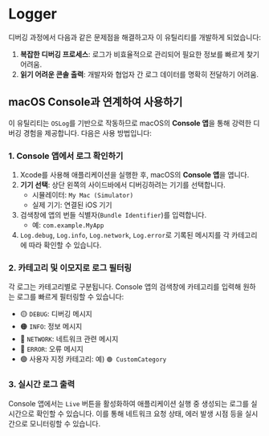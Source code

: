 # Logger

디버깅 과정에서 다음과 같은 문제점을 해결하고자 이 유틸리티를 개발하게 되었습니다:

1. **복잡한 디버깅 프로세스**: 로그가 비효율적으로 관리되어 필요한 정보를 빠르게 찾기 어려움.
2. **읽기 어려운 콘솔 출력**: 개발자와 협업자 간 로그 데이터를 명확히 전달하기 어려움.

## macOS Console과 연계하여 사용하기

이 유틸리티는 `OSLog`를 기반으로 작동하므로 macOS의 **Console 앱**을 통해 강력한 디버깅 경험을 제공합니다. 다음은 사용 방법입니다:

### 1. Console 앱에서 로그 확인하기

1. Xcode를 사용해 애플리케이션을 실행한 후, macOS의 **Console 앱**을 엽니다.
2. **기기 선택**: 상단 왼쪽의 사이드바에서 디버깅하려는 기기를 선택합니다. 
   - 시뮬레이터: `My Mac (Simulator)`
   - 실제 기기: 연결된 iOS 기기
3. 검색창에 앱의 번들 식별자(`Bundle Identifier`)를 입력합니다.
   - 예: `com.example.MyApp`
4. `Log.debug`, `Log.info`, `Log.network`, `Log.error`로 기록된 메시지를 각 카테고리에 따라 확인할 수 있습니다.

### 2. 카테고리 및 이모지로 로그 필터링

각 로그는 카테고리별로 구분됩니다. Console 앱의 검색창에 카테고리를 입력해 원하는 로그를 빠르게 필터링할 수 있습니다:

- 🟡 `DEBUG`: 디버깅 메시지
- 🟠 `INFO`: 정보 메시지
- 🔵 `NETWORK`: 네트워크 관련 메시지
- 🔴 `ERROR`: 오류 메시지
- 🟢 사용자 지정 카테고리: 예) `🟢 CustomCategory`

### 3. 실시간 로그 출력

Console 앱에서는 `Live` 버튼을 활성화하여 애플리케이션 실행 중 생성되는 로그를 실시간으로 확인할 수 있습니다. 이를 통해 네트워크 요청 상태, 에러 발생 시점 등을 실시간으로 모니터링할 수 있습니다.
